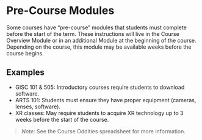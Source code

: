 # Pre-Course Modules

Some courses have “pre-course” modules that students must complete before the start of the term. These instructions will live in the Course Overview Module or in an additional Module at the beginning of the course. Depending on the course, this module may be available weeks before the course begins.
## Examples

- GISC 101 & 505: Introductory courses require students to download software. 
- ARTS 101: Students must ensure they have proper equipment (cameras, lenses, software). 
- XR classes: May require students to acquire XR technology up to 3 weeks before the start of the course.

> *Note:* See the Course Oddities spreadsheet for more information.
